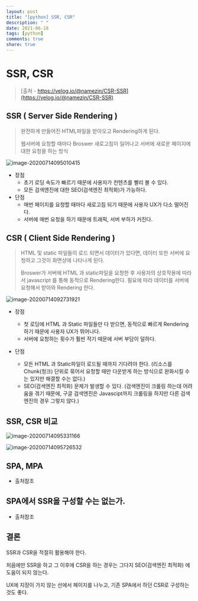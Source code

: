 ```yaml
---
layout: post
title: "[python] SSR, CSR"
description: " "
date: 2021-06-18
tags: [python]
comments: true
share: true
---
```



# SSR, CSR

> [출처 - https://velog.io/@namezin/CSR-SSR](https://velog.io/@namezin/CSR-SSR)





## SSR ( Server Side Rendering )

> 완전하게 만들어진 HTML파일을 받아오고 Rendering하게 된다.
>
> 웹서버에 요청할 때마다 Broswer 새로고침이 일어나고 서버에 새로운 페이지에 대한 요청을 하는 방식

![image-20200714095010415](images/image-20200714095010415.png)

- 장점
  - 초기 로딩 속도가 빠르기 때문에 사용자가 컨텐츠를 빨리 볼 수 있다.
  - 모든 검색엔진에 대한 SEO(검색엔진 최적화)가 가능하다.
- 단점
  - 매번 페이지를 요청할 때마다 새로고침 되기 때문에 사용자 UX가 다소 떨어진다.
  - 서버에 매번 요청을 하기 때문에 트래픽, 서버 부하가 커진다.





## CSR ( Client Side Rendering )

> HTML 및 static 파일들이 로드 되면서 데이터가 있다면, 데이터 또한 서버에 요청하고 그것이 화면상에
> 나타나게 된다.
>
> Broswer가 서버에 HTML 과 static파일을 요청한 후 사용자의 상호작용에 따라서 javascript 를 통해 
> 동적으로 Rendering한다. 필요에 따라 데이터를 서버에 요청해서 받아와 Rendering 한다.

![image-20200714092731921](images/image-20200714092731921.png)

- 장점

  - 첫 로딩에 HTML 과 Static 파일들만 다 받으면, 동적으로 빠르게 Rendering하기 때문에
    사용자 UX가 뛰어나다.
  - 서버에 요청하는 횟수가 훨씬 적기 때문에 서버 부담이 덜하다.

- 단점

  - 모든 HTML 과 Static파일이 로드될 때까지 기다려야 한다.
    (리소스를 Chunk(청크) 단위로 묶어서 요청할 때만 다운받게 하는 방식으로 완화시킬 수는 있지만
    해결할 수는 없다.)
  - SEO(검색엔진 최적화) 문제가 발생할 수 있다.
    (검색엔진이 크롤링 하는데 어려움을 겪기 때문에, 구글 검색엔진은 Javascipt까지 크롤링을 하지만 다른 검색엔진의 경우 그렇지 않다.)

  



## SSR, CSR 비교

![image-20200714095331166](images/image-20200714095331166.png)



![image-20200714095726532](images/image-20200714095726532.png)





## SPA, MPA

- 출처참조





## SPA에서 SSR을 구성할 수는 없는가.

- 출처참조





## 결론

SSR과 CSR을 적절히 활용해야 한다.

처음에만 SSR을 하고 그 이후에 CSR을 하는 경우는 그다지 SEO(검색엔진 최적화) 에 도움이 되지 않는다.

UX에 지장이 가지 않는 선에서 페이지를 나누고, 기존 SPA에서 하던 CSR로 구성하는 것도 좋다.

## 